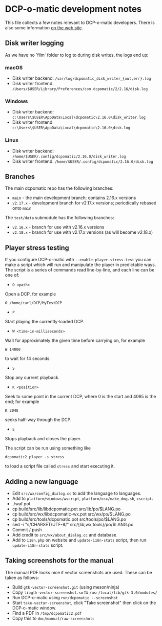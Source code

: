 # DCP-o-matic development notes

This file collects a few notes relevant to DCP-o-matic developers.  There is also some information
[on the web site](https://dcpomatic.com/development).


## Disk writer logging

As we have no `film' folder to log to during disk writes, the logs end up:

### macOS

* Disk writer backend: `/var/log/dcpomatic_disk_writer_{out,err}.log`
* Disk writer frontend: `/Users/$USER/Library/Preferences/com.dcpomatic/2/2.16/disk.log`

### Windows

* Disk writer backend: `c:\Users\$USER\AppData\Local\dcpomatic\2.16.0\disk_writer.log`
* Disk writer frontend: `c:\Users\$USER\AppData\Local\dcpomatic\2.16.0\disk.log`

### Linux

* Disk writer backend: `/home/$USER/.config/dcpomatic/2.16.0/disk_writer.log`
* Disk writer frontend: `/home/$USER/.config/dcpomatic/2.16.0/disk.log`


## Branches

The main dcpomatic repo has the following branches:

* `main` - the main development branch; contains 2.16.x versions
* `v2.17.x` - development branch for v2.17.x versions; periodically rebased onto `main`

The `test/data` submodule has the following branches:

* `v2.16.x` - branch for use with v2.16.x versions
* `v2.18.x` - branch for use with v2.17.x versions (as will become v2.18.x)


## Player stress testing

If you configure DCP-o-matic with `--enable-player-stress-test` you can make a script which
will run and manipulate the player in predictable ways.  The script is a series of commands
read line-by-line, and each line can be one of:

* `O <path>`

Open a DCP, for example

```O /home/carl/DCP/MyTestDCP```

* `P`

Start playing the currently-loaded DCP.

* `W <time-in-milliseconds>`

Wait for approximately the given time before carrying on, for example

```W 14000```

to wait for 14 seconds.

* `S`

Stop any current playback.

* `K <position>`

Seek to some point in the current DCP, where 0 is the start and 4095 is the end; for example

```K 2048```

seeks half-way through the DCP.

* `E`

Stops playback and closes the player.

The script can be run using something like

```dcpomatic2_player -s stress```

to load a script file called `stress` and start executing it.


## Adding a new language

- Edit `src/wx/config_dialog.cc` to add the language to languages.
- Add to `platform/windows/wscript`, `platform/osx/make_dmg.sh`, `cscript`.
- ./waf pot
- cp build/src/lib/libdcpomatic.pot src/lib/po/$LANG.po
- cp build/src/wx/libdcpomatic-wx.pot src/wx/po/$LANG.po
- cp build/src/tools/dcpomatic.pot src/tools/po/$LANG.po
- sed -i "s/CHARSET/UTF-8/" src/{lib,wx,tools}/po/$LANG.po
- Commit / push
- Add credit to `src/wx/about_dialog.cc` and database.
- Add to `i18n.php` on website and `update-i18n-stats` script, then run `update-i18n-stats` script.


## Taking screenshots for the manual

The manual PDF looks nice if vector screenshots are used.  These can be taken as follows:

- Build `gtk-vector-screenshot.git` (using meson/ninja)
- Copy `libgtk-vector-screenshot.so` to `/usr/local/lib/gtk-3.0/modules/`
- Run DCP-o-matic using `run/dcpomatic --screenshot`
- Start `take-vector-screenshot`, click "Take screenshot" then click on the DCP-o-matic window.
- Find a PDF in `/tmp/dcpomatic2.pdf`
- Copy this to `doc/manual/raw-screenshots` 

